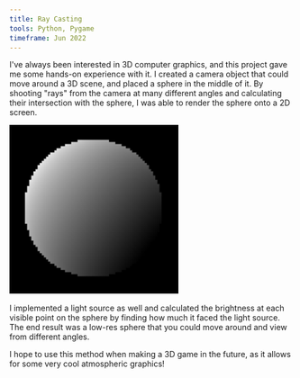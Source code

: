 ```yaml
---
title: Ray Casting
tools: Python, Pygame
timeframe: Jun 2022
---
```

I've always been interested in 3D computer graphics, and this project gave me some hands-on experience with it. I created a camera object that could move around a 3D scene, and placed a sphere in the middle of it. By shooting "rays" from the camera at many different angles and calculating their intersection with the sphere, I was able to render the sphere onto a 2D screen.

<img src="/assets/icons/raycast.png" width="300px">

I implemented a light source as well and calculated the brightness at each visible point on the sphere by finding how much it faced the light source. The end result was a low-res sphere that you could move around and view from different angles.

I hope to use this method when making a 3D game in the future, as it allows for some very cool atmospheric graphics!